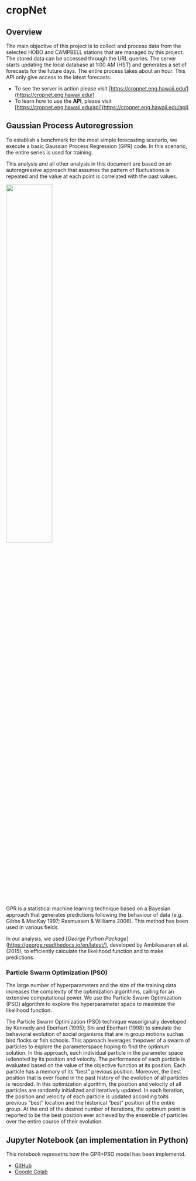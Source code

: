 # cropNet

## Overview

The main objective of this project is to collect and process data from the selected HOBO and CAMPBELL stations that are managed by this project. The stored data can be accessed through the URL queries. The server starts updating the local database at 1:00 AM (HST) and generates a set of forecasts for the future days. The entire process takes about an hour. This API only give access to the latest forecasts.

+ To see the server in action please visit [https://cropnet.eng.hawaii.edu/](https://cropnet.eng.hawaii.edu/)
+ To learn how to use the **API**, please visit [https://cropnet.eng.hawaii.edu/api](https://cropnet.eng.hawaii.edu/api)

## Gaussian Process Autoregression

To establish a benchmark for the most simple forecasting scenario, we execute a basic Gaussian Process Regression (GPR) code. In this scenario, the entire series is used for training.

This analysis and all other analysis in this document are based on an autoregressive approach that assumes the pattern of fluctuations is repeated and the value at each point is correlated with the past values. 

<img src="https://user-images.githubusercontent.com/13570487/125725551-183ba71d-d824-44db-bee6-071410360c69.jpg" width=50% height=50%>

GPR is a statistical machine learning technique based on a Bayesian approach that generates predictions following the behaviour of data (e.g. Gibbs & MacKay 1997; Rasmussen & Williams 2006). This method has been used in various fields. 

In our analysis, we used [*George Python Package*](https://george.readthedocs.io/en/latest/], developed by  Ambikasaran et al. (2015), to efficiently calculate the likelihood function and to make predictions. 

### Particle Swarm Optimization (PSO)

The large number of hyperparameters and the size of the training data increases the complexity of the optimization algorithms, calling for an extensive computational power. We use the Particle Swarm Optimization (PSO) algorithm to explore the hyperparameter space to maximize the likelihood function.

The Particle Swarm Optimization (PSO) technique wasoriginally developed  by  Kennedy  and  Eberhart  (1995); Shi and Eberhart (1998) to simulate the behavioral evolution of social organisms that are in group motions suchas bird flocks or fish schools. This approach leverages thepower of a swarm of particles to explore the parameterspace  hoping  to  find  the  optimum  solution. In this approach, each individual particle in the parameter space isdenoted by its position and velocity. The performance of each particle is evaluated based on the value of the objective function at its position. Each particle has a memory of its “best” previous position.  Moreover, the best position that is ever found in the past history of the evolution of all particles is recorded. In this optimization algorithm, the position and velocity of all particles are randomly initialized and iteratively updated. In each iteration, the position and velocity of each particle is updated according toits previous “best” location and the historical “best” position of the entire group. At the end of the desired number of iterations, the optimum point is reported to be the best position ever achieved by the ensemble of particles over the entire course of their evolution.


## Jupyter Notebook (an implementation in Python)

This notebook represetns how the GPR+PSO model has been implementd.

+ [GitHub](https://github.com/ekourkchi/Weather_research/blob/master/HOBO_GPR_PSO.ipynb)
+ [Google Colab](https://colab.research.google.com/drive/1N_zgGgf0pUAxjN3XdXOUCl9piThZsY7e?usp=sharing)

